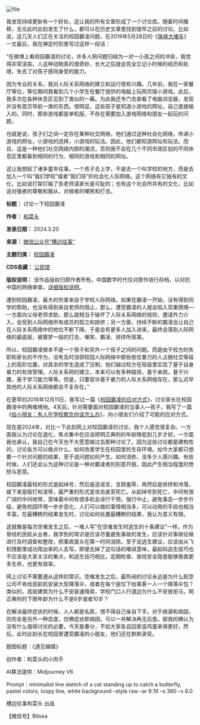 ![file](https://chinadigitaltimes.net/chinese/files/2024/03/image-1710933903042.png)


我发现持续更新有一个好处，这让我的所有文章形成了一个讨论库。随着时间推移，无论此时此刻发生了什么，都可以在历史文章里找到很早之前的讨论。比如说，这几天人们正在关注的校园霸凌问题，在2019年5月28日的《[珠峰大堵车](http://mp.weixin.qq.com/s?__biz=MjM5MjAzODU2MA==&mid=2652783230&idx=1&sn=d07da437d4dc64a75100c8023e209207&chksm=bd4689b18a3100a70e0c33311b868c99d419e43a02104cf089ba6e12041917f329a91c8ddbd3&scene=21#wechat_redirect)》一文最后，我在禅定时刻里写过这样一段话：


“在微博上看校园霸凌的讨论，许多人把问题归结为一对一小孩之间的冲突，我觉得非常沮丧。人这种动物真的很奇妙，长大之后就会完全忘记小时候的经历和处境，失去了对孩子感同身受的能力。


因为专业的关系，我对人际关系网络的建立和运行很有兴趣。几年前，我在一家餐厅等位，等位期间我看到几个小学生在餐厅提供的电脑上玩网页版小游戏。此后，我多次在各种休息区见到了类似的一幕。为此我还专门去查看了电脑浏览器，发现并没有首页导航一类的东西。很明显，这些孩子是知道小游戏的网址，自己直接输入的。同时，那些游戏都是单机版，不存在需要加入游戏网络和朋友一起玩的问题。


也就是说，孩子们之间一定存在某种社交网络，他们通过这种社会化网络，传递小游戏的网址，小游戏的选择，小游戏的玩法。因此，他们都知道网址和玩法。而且，这是一种他们社交网络内部的潮流，否则我不会在几个不同市政区划的不同休息区里都看到相同的行为、相同的游戏和相同的网址。


这让我想起了诸多童年往事。一个孩子去上学，不是去一个叫学校的地方，而是去加入一个叫“我们学校”或者“我们班”的社会化人际网络。这个网络有它独有的文化，比如说打架打输了告老师请家长是可耻的；也有这个社会所共有的文化，比如说对强者的尊敬和服从，对弱者的嘲笑和打击。




**标题：** 讨论一下校园霸凌  

**作者：** [和菜头](https://chinadigitaltimes.net/space/槽边往事)  

**发表日期：** 2024.3.20  

**来源：** [微信公众号“槽边往事”](https://web.archive.org/web/https://mp.weixin.qq.com/s/vFp9Fi0ldlV_CfWKkG7yCQ)  

**主题归类：** [校园霸凌](https://chinadigitaltimes.net/space/校园霸凌)  

**CDS收藏：** [公民馆](https://chinadigitaltimes.net/space/%E5%85%AC%E6%B0%91%E9%A6%86)  

**版权说明：** 该作品版权归原作者所有。中国数字时代仅对原作进行存档，以对抗中国的网络审查。[详细版权说明](https://chinadigitaltimes.net/chinese/copyright)。


遭到校园霸凌，最大的伤害来自于学校人际网络。如果在霸凌一开始，没有得到同学的帮助，也没有得到来自老师的阻止，那么，遭受霸凌的人就会陷入双重困境—一方面向父母老师求助，那么就相当于破坏了人际关系网络的规则，邀请外力介入，会受到人际网络所有成员的孤立和排挤；另一方面，持续不断的霸凌会让自己在人际关系网络中的地位不断下降，于是会有更多人加入进来，最终会落到人际网络的最底层，被噩梦一般的打击、嘲笑、霸凌、排挤所笼罩。


所以，校园霸凌根本不是一个孩子和另外一个孩子之间的问题。而是由于校方的失职和家长的不作为，没有及时消弭校园人际网络中那些依仗暴力的人占据社交等级上的高阶位置，对其余的学生造成了压制，他们越过校方在班级里实现了基于自身暴力的有效管理。人际关系网的建立，本来可以有多种路径，基于亲疏，基于兴趣，基于学习能力等等。但是，只要容许基于暴力的人际关系网络存在，那么迟早其他的人际关系网络都会不复存在。”


在更早的2016年12月11日，我写过一篇《[校园霸凌的应对方式](http://mp.weixin.qq.com/s?__biz=MjM5MjAzODU2MA==&mid=2652780311&idx=1&sn=6592a7bdc3ae3c721d44804d0ccfebd3&chksm=bd46fcd88a3175ce630b4ceb1ffb5302f55878fafa02c23ab1e865c1a62becf85c42d6109eb1&scene=21#wechat_redirect)》，讨论家长在校园霸凌中的两难境地。4天后，针对需要面对校园霸凌的当事人—孩子，我写了一篇《[给小朋友：有人在学校欺负你该怎么办](http://mp.weixin.qq.com/s?__biz=MjM5MjAzODU2MA==&mid=2652780332&idx=1&sn=2321750219b2dda8bdd176336c26b761&chksm=bd46fce38a3175f50b54186f106d6a7da7715859a77500e044561a7371354c872d94ddc6a3fc&scene=21#wechat_redirect)》，向小朋友们介绍了可能的应对方式。


现在是2024年，对比一下此刻网上对校园霸凌的讨论，我个人感觉很复杂。一方面我认为讨论在退化，焦点集中在应该把明正典刑的年龄降低到几岁才好。一方面我也承认，我自己在今天也不大愿意做过去那种讨论了。因为这些讨论都是建构性的，讨论各方可以做点什么，如何改善学生在校园里的生存环境。如今大家都只想要一个针对问题的结果，至于说问题如何产生，如何消弥，没多少人感兴趣。有些时候，人们还会认为这种讨论是一种对霸凌者的刻意开脱，因此产生相当程度的愤怒与恶意。


校园霸凌最轻的形式是起绰号，然后是造谣言，言辞羞辱，再然后是排挤和冷落，接下来是殴打和凌辱，最严重的形式是攻击直至死亡。从起绰号到死亡，中间有很广阔的中间地带，意味着中间有很多机会进行干预，强行中止，避免事态一步步升级，避免校园环境一步步恶化，人们可以做的事情相当多，可以动用的手段也相当丰富。在最糟糕的结果发生时，讨论如何处置最糟糕的结果，我认为意义有限。


这就像是每次空难发生之后，一堆人写“在空难发生时逃生的十条建议”一样。作为曾经的民航从业者，我学到的常识是应该尽量避免事故的发生，应该针对事故征候进行及时调查和整改，把事故苗头在第一时间消除。至于说逃生建议，应该由从飞机残骸里成功爬出来的人去写。即便去掉了这句话的嘲讽意味，最起码逃生技巧也不应该是大家关注的重点，和逃生技巧相比，定期检查、查找安全隐患能够挽救更多生命，也更有效率。


网上讨论不需要遵从这样的常识。空难发生之后，最热闹的讨论永远是为什么航空公司不肯给民航机安装大型降落伞，或者在每个座位下给乘客一人一个降落伞包？类似的，高层建筑为什么不安装速降索，学校门口人行道边为什么不安放拒马，明正典刑的下限年龄为什么不是8岁或者10岁？


在解决最终症状的时候，人人都是名医，恨不得自己亲自下手。对于病源和病因，则完全是另外一种态度，仿佛症状即病因，可以一并解决再无后患。那我的确认为没有什么值得讨论的必要，今天是春分，不如大家各自回家竖鸡蛋来得更好。然后，此时此刻长在校园里遭受霸凌的小朋友，他们还在默默承受。


题图标题：《遇见蝴蝶》


创作者：和菜头的小肉手


AI算法提供：Midjourney V6


Prompt：minimalist line sketch of a cat standing up to catch a butterfly, pastel colors, loopy line, white background –style raw –ar 9:16 –s 360 –v 6.0


槽边往事和菜头 出品


【微信号】Bitsea

